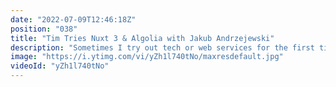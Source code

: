 ```yaml
---
date: "2022-07-09T12:46:18Z"
position: "038"
title: "Tim Tries Nuxt 3 & Algolia with Jakub Andrzejewski"
description: "Sometimes I try out tech or web services for the first time. I give feedback as I go, in real-time. This is the #TimTries Series. In this episode, I try out the Algolia #Nuxt3 module made by Jakub Andrzejewski.\n\nConclusion: Being a release candidate, Nuxt 3 is surprisingly stable, however, the ecosystem around it is not fully there yet. With some hiccups along the way, this Nuxt 3 module makes Algolia work great and super easy to use!\n\nDisclaimer: For this video my opinions are honest and real time. This is truly the first time I tried the Algolia module for Nuxt 3.\n\nJakub Andrzejewski:\nhttps://twitter.com/jacobandrewsky\n\nAlgolia module for Nuxt 3:\nhttps://algolia.nuxtjs.org\n\nFollow me here:\nhttps://timbenniks.dev\nhttps://twitter.com/timbenniks\nhttps://github.com/timbenniks"
image: "https://i.ytimg.com/vi/yZh1l740tNo/maxresdefault.jpg"
videoId: "yZh1l740tNo"
---
```


